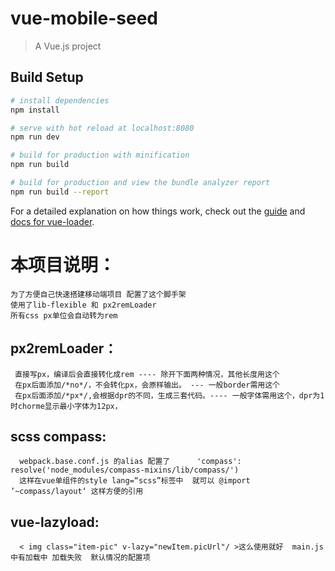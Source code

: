 # vue-mobile-seed

> A Vue.js project

## Build Setup

``` bash
# install dependencies
npm install

# serve with hot reload at localhost:8080
npm run dev

# build for production with minification
npm run build

# build for production and view the bundle analyzer report
npm run build --report
```

For a detailed explanation on how things work, check out the [guide](http://vuejs-templates.github.io/webpack/) and [docs for vue-loader](http://vuejs.github.io/vue-loader).

# 本项目说明：
    为了方便自己快速搭建移动端项目 配置了这个脚手架
    使用了lib-flexible 和 px2remLoader
    所有css px单位会自动转为rem

## px2remLoader：

     直接写px，编译后会直接转化成rem ---- 除开下面两种情况，其他长度用这个
     在px后面添加/*no*/，不会转化px，会原样输出。 --- 一般border需用这个
     在px后面添加/*px*/,会根据dpr的不同，生成三套代码。---- 一般字体需用这个，dpr为1时chorme显示最小字体为12px，

## scss compass:

      webpack.base.conf.js 的alias 配置了      'compass': resolve('node_modules/compass-mixins/lib/compass/')
      这样在vue单组件的style lang=“scss”标签中  就可以 @import ’~compass/layout‘ 这样方便的引用


## vue-lazyload:
      < img class="item-pic" v-lazy="newItem.picUrl"/ >这么使用就好  main.js 中有加载中 加载失败  默认情况的配置项



